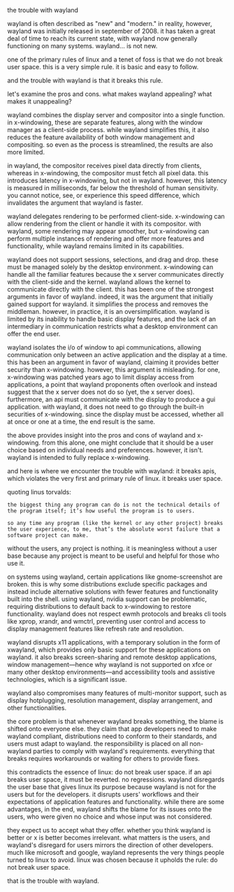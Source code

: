 the trouble with wayland

wayland is often described as "new" and "modern." in reality, however, wayland was initially released in september of 2008. it has taken a great deal of time to reach its current state, with wayland now generally functioning on many systems. wayland... is not new.

one of the primary rules of linux and a tenet of foss is that we do not break user space. this is a very simple rule. it is basic and easy to follow.

and the trouble with wayland is that it breaks this rule.

let's examine the pros and cons. what makes wayland appealing? what makes it unappealing?

wayland combines the display server and compositor into a single function. in x-windowing, these are separate features, along with the window manager as a client-side process. while wayland simplifies this, it also reduces the feature availability of both window management and compositing. so even as the process is streamlined, the results are also more limited.

in wayland, the compositor receives pixel data directly from clients, whereas in x-windowing, the compositor must fetch all pixel data. this introduces latency in x-windowing, but not in wayland. however, this latency is measured in milliseconds, far below the threshold of human sensitivity. you cannot notice, see, or experience this speed difference, which invalidates the argument that wayland is faster.

wayland delegates rendering to be performed client-side. x-windowing can allow rendering from the client or handle it with its compositor. with wayland, some rendering may appear smoother, but x-windowing can perform multiple instances of rendering and offer more features and functionality, while wayland remains limited in its capabilities.

wayland does not support sessions, selections, and drag and drop. these must be managed solely by the desktop environment. x-windowing can handle all the familiar features because the x server communicates directly with the client-side and the kernel. wayland allows the kernel to communicate directly with the client. this has been one of the strongest arguments in favor of wayland. indeed, it was the argument that initially gained support for wayland. it simplifies the process and removes the middleman. however, in practice, it is an oversimplification. wayland is limited by its inability to handle basic display features, and the lack of an intermediary in communication restricts what a desktop environment can offer the end user.

wayland isolates the i/o of window to api communications, allowing communication only between an active application and the display at a time. this has been an argument in favor of wayland, claiming it provides better security than x-windowing. however, this argument is misleading. for one, x-windowing was patched years ago to limit display access from applications, a point that wayland proponents often overlook and instead suggest that the x server does not do so (yet, the x server does). furthermore, an api must communicate with the display to produce a gui application. with wayland, it does not need to go through the built-in securities of x-windowing. since the display must be accessed, whether all at once or one at a time, the end result is the same.

the above provides insight into the pros and cons of wayland and x-windowing. from this alone, one might conclude that it should be a user choice based on individual needs and preferences. however, it isn't. wayland is intended to fully replace x-windowing.

and here is where we encounter the trouble with wayland: it breaks apis, which violates the very first and primary rule of linux. it breaks user space.

quoting linus torvalds:

    the biggest thing any program can do is not the technical details of the program itself; it’s how useful the program is to users.

    so any time any program (like the kernel or any other project) breaks the user experience, to me, that’s the absolute worst failure that a software project can make.

without the users, any project is nothing. it is meaningless without a user base because any project is meant to be useful and helpful for those who use it.

on systems using wayland, certain applications like gnome-screenshot are broken. this is why some distributions exclude specific packages and instead include alternative solutions with fewer features and functionality built into the shell. using wayland, nvidia support can be problematic, requiring distributions to default back to x-windowing to restore functionality. wayland does not respect ewmh protocols and breaks cli tools like xprop, xrandr, and wmctrl, preventing user control and access to display management features like refresh rate and resolution.

wayland disrupts x11 applications, with a temporary solution in the form of xwayland, which provides only basic support for these applications on wayland. it also breaks screen-sharing and remote desktop applications, window management—hence why wayland is not supported on xfce or many other desktop environments—and accessibility tools and assistive technologies, which is a significant issue.

wayland also compromises many features of multi-monitor support, such as display hotplugging, resolution management, display arrangement, and other functionalities.

the core problem is that whenever wayland breaks something, the blame is shifted onto everyone else. they claim that app developers need to make wayland compliant, distributions need to conform to their standards, and users must adapt to wayland. the responsibility is placed on all non-wayland parties to comply with wayland's requirements. everything that breaks requires workarounds or waiting for others to provide fixes.

this contradicts the essence of linux: do not break user space. if an api breaks user space, it must be reverted. no regressions. wayland disregards the user base that gives linux its purpose because wayland is not for the users but for the developers. it disrupts users' workflows and their expectations of application features and functionality. while there are some advantages, in the end, wayland shifts the blame for its issues onto the users, who were given no choice and whose input was not considered.

they expect us to accept what they offer. whether you think wayland is better or x is better becomes irrelevant. what matters is the users, and wayland's disregard for users mirrors the direction of other developers. much like microsoft and google, wayland represents the very things people turned to linux to avoid. linux was chosen because it upholds the rule: do not break user space.

that is the trouble with wayland.

